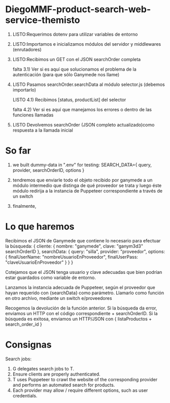 # DiegoMMF-product-search-web-service-themisto


1) LISTO:Requerimos dotenv para utilizar variables de entorno

2) LISTO:Importamos e inicializamos módulos del servidor y middlewares (enrutadores)

3) LISTO:Recibimos un GET con el JSON searchOrder completa

    falta    3.1) Ver si es aquí que solucionamos el problema de la autenticación (para que sólo Ganymede nos llame)

4) LISTO Pasamos searchOrder.searchData al módulo selector.js (debemos importarlo)

    LISTO    4.1) Recibimos [status, productList] del selector

    falta    4.2) Ver si es aquí que manejamos los errores o dentro de las funciones llamadas

5) LISTO Devolvemos searchOrder (JSON completo actualizado)como respuesta a la llamada inicial

# So far
1) we built dummy-data in ".env" for testing: SEARCH_DATA={ query, provider, searchOrderID, options }

2) tendremos que enviarle todo el objeto recibido por ganymede a un módulo intermedio que distinga de qué proveedor se trata
    y luego éste módulo redirija a la instancia de Puppeteer correspondiente a través de un switch

3) finalmente, 

# Lo que haremos
Recibimos el JSON de Ganymede que contiene lo necesario para efectuar la búsqueda:
{
    cliente: {
        nombre: "ganymede",
        clave: "ganym3d3"
        searchOrderID
    },
    searchData: {
        query: "silla",
        provider: "proveedor",
        options: {
            finalUserName: "nombreUsuarioEnProveedor",
            finalUserPass: "claveUsuarioEnProveedor"
        }
    }
}


Cotejamos que el JSON tenga usuario y clave adecuadas que bien podrían estar guardados como variable de entorno.


Lanzamos la instancia adecuada de Puppeteer, según el proveedor que hayan requerido
con {searchData} como parámetro. Llamarlo como función en otro archivo, mediante un switch e/proveedores


Recogemos la devolución de la función anterior.
Si la búsqueda da error, enviamos un HTTP con el código correspondiente + searchOrderID.
Si la búsqueda es exitosa, enviamos un HTTP/JSON con { listaProductos + search_order_id }

# Consignas
Search jobs: 
1) G delegates search jobs to T.
2) Ensure clients are properly authenticated.
3) T uses Puppeteer to crawl the website of the corresponding provider and performs an automated search for products.
4) Each provider may allow / require different options, such as user credentials.